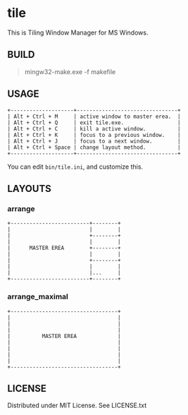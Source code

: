 
# tile

This is Tiling Window Manager for MS Windows.


## BUILD

> mingw32-make.exe -f makefile


## USAGE

    +--------------------+--------------------------------+
    | Alt + Ctrl + M     | active window to master erea.  |
    | Alt + Ctrl + Q     | exit tile.exe.                 |
    | Alt + Ctrl + C     | kill a active window.          |
    | Alt + Ctrl + K     | focus to a previous window.    |
    | Alt + Ctrl + J     | focus to a next window.        |
    | Alt + Ctrl + Space | change layout method.          |
    +--------------------+--------------------------------+

You can edit `bin/tile.ini`, and customize this.


## LAYOUTS

### arrange

    +-------------------------+--------+
    |                         |        |
    |                         +--------+
    |                         |        |
    |      MASTER EREA        +--------+
    |                         |        |
    |                         +--------+
    |                         |        |
    |                         |...     |
    +-------------------------+--------+

### arrange\_maximal

    +----------------------------------+
    |                                  |
    |                                  |
    |                                  |
    |          MASTER EREA             |
    |                                  |
    |                                  |
    |                                  |
    |                                  |
    +----------------------------------+

## LICENSE

Distributed under MIT License. See LICENSE.txt

